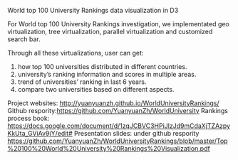 World top 100 University Rankings data visualization in D3

For World top 100 University Rankings investigation, we implementated geo virtualization, tree virtualization, parallel virtualization and customized search bar.

Through all these virtualizations, user can get:
1. how top 100 universities distributed in different countries.
2. university’s ranking information and scores in multiple areas.
3. trend of universities’ ranking in last 6 years.
4. compare two universities based on different aspects.

Project websites: http://yuanyuanzh.github.io/WorldUniversityRankings/
Github respority:https://github.com/YuanyuanZh/WorldUniversity
Rankings process book: https://docs.google.com/document/d/1zqJCBVC3HPiJlzJd9mCdaXjTZAzpyKkUta_GViAv9jY/edit#
Presentation slides: under github respority
https://github.com/YuanyuanZh/WorldUniversityRankings/blob/master/Top%20100%20World%20University%20Rankings%20Visualization.pdf
